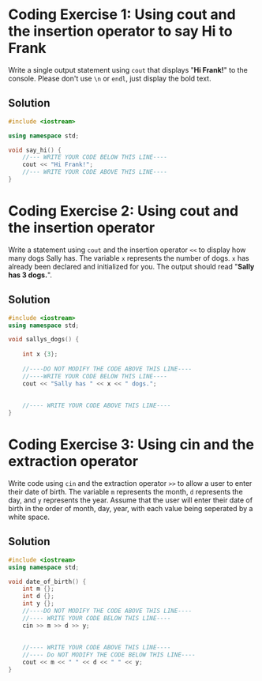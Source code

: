 # Coding Exercise 1: Using cout and the insertion operator to say Hi to Frank
Write a single output statement using `cout` that displays "**Hi Frank!**" to the console. Please don't use `\n` or `endl`, just display the bold text.

## Solution

```c++
#include <iostream>

using namespace std;

void say_hi() {
    //--- WRITE YOUR CODE BELOW THIS LINE----  
    cout << "Hi Frank!";
    //--- WRITE YOUR CODE ABOVE THIS LINE----
}
```

# Coding Exercise 2: Using cout and the insertion operator

Write a statement using `cout` and the insertion operator `<<` to display how many dogs Sally has.
The variable `x` represents the number of dogs.
`x` has already been declared and initialized for you.
The output should read "**Sally has 3 dogs.**".

## Solution

```c++
#include <iostream>
using namespace std;

void sallys_dogs() {
    
    int x {3};
    
    //----DO NOT MODIFY THE CODE ABOVE THIS LINE----
    //----WRITE YOUR CODE BELOW THIS LINE---- 
    cout << "Sally has " << x << " dogs.";
    
    
    //---- WRITE YOUR CODE ABOVE THIS LINE----
}
```

# Coding Exercise 3: Using cin and the extraction operator

Write code using `cin` and the extraction operator `>>` to allow a user to enter their date of birth.
The variable `m` represents the month, `d` represents the day, and `y` represents the year. Assume that the user will enter their date of birth in the order of month, day, year, with each value being seperated by a white space.

## Solution

```c++
#include <iostream>
using namespace std;

void date_of_birth() {
    int m {};
    int d {};
    int y {};
    //----DO NOT MODIFY THE CODE ABOVE THIS LINE----
    //---- WRITE YOUR CODE BELOW THIS LINE----
    cin >> m >> d >> y;
    
    
    //---- WRITE YOUR CODE ABOVE THIS LINE----
    //---- Do NOT MODIFY THE CODE BELOW THIS LINE----
    cout << m << " " << d << " " << y;
}
```
